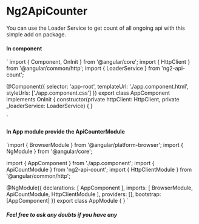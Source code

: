 # Ng2ApiCounter

You can use the Loader Service to get count of all ongoing api with this simple add on package.

#### In component
`
import { Component, OnInit } from '@angular/core';
import { HttpClient } from '@angular/common/http';
import { LoaderService } from 'ng2-api-count';

@Component({
  selector: 'app-root',
  templateUrl: './app.component.html',
  styleUrls: ['./app.component.css']
})
export class AppComponent implements OnInit {
  constructor(private httpClient: HttpClient, private _loaderService: LoaderService) {
  }

`

#### In App module provide the ApiCounterModule
`import { BrowserModule } from '@angular/platform-browser';
import { NgModule } from '@angular/core';

import { AppComponent } from './app.component';
import { ApiCountModule } from 'ng2-api-count';
import { HttpClientModule } from '@angular/common/http';

@NgModule({
  declarations: [
    AppComponent
  ],
  imports: [
    BrowserModule,
    ApiCountModule,
    HttpClientModule
  ],
  providers: [],
  bootstrap: [AppComponent]
})
export class AppModule { }
`

##### Feel free to ask any doubts if you have any